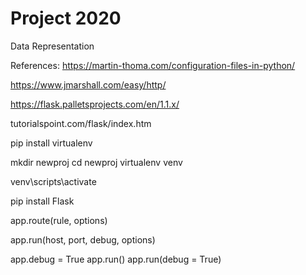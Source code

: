 # Project 2020
 Data Representation
 
 References:
https://martin-thoma.com/configuration-files-in-python/

https://www.jmarshall.com/easy/http/

https://flask.palletsprojects.com/en/1.1.x/

tutorialspoint.com/flask/index.htm


pip install virtualenv

mkdir newproj
cd newproj
virtualenv venv

venv\scripts\activate

pip install Flask

app.route(rule, options)

app.run(host, port, debug, options)


app.debug = True
app.run()
app.run(debug = True)



